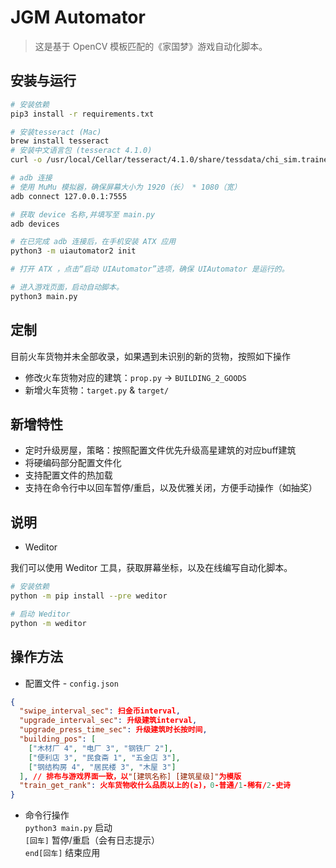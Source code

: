 # JGM Automator

> 这是基于 OpenCV 模板匹配的《家国梦》游戏自动化脚本。

## 安装与运行

```bash
# 安装依赖
pip3 install -r requirements.txt

# 安装tesseract (Mac)
brew install tesseract
# 安装中文语言包 (tesseract 4.1.0)
curl -o /usr/local/Cellar/tesseract/4.1.0/share/tessdata/chi_sim.traineddata -O https://github.com/tesseract-ocr/tessdata/raw/master/chi_sim.traineddata

# adb 连接
# 使用 MuMu 模拟器，确保屏幕大小为 1920（长） * 1080（宽）
adb connect 127.0.0.1:7555

# 获取 device 名称,并填写至 main.py
adb devices

# 在已完成 adb 连接后，在手机安装 ATX 应用
python3 -m uiautomator2 init

# 打开 ATX ，点击“启动 UIAutomator”选项，确保 UIAutomator 是运行的。

# 进入游戏页面，启动自动脚本。
python3 main.py
```

## 定制
目前火车货物并未全部收录，如果遇到未识别的新的货物，按照如下操作  
+ 修改火车货物对应的建筑：`prop.py` -> `BUILDING_2_GOODS` 
+ 新增火车货物：`target.py` & `target/`

## 新增特性
+ 定时升级房屋，策略：按照配置文件优先升级高星建筑的对应buff建筑
+ 将硬编码部分配置文件化
+ 支持配置文件的热加载
+ 支持在命令行中以回车暂停/重启，以及优雅关闭，方便手动操作（如抽奖）

## 说明

+ Weditor

我们可以使用 Weditor 工具，获取屏幕坐标，以及在线编写自动化脚本。

```bash
# 安装依赖
python -m pip install --pre weditor

# 启动 Weditor
python -m weditor
```

## 操作方法
+ 配置文件 - `config.json`
```json
{
  "swipe_interval_sec": 扫金币interval,
  "upgrade_interval_sec": 升级建筑interval,
  "upgrade_press_time_sec": 升级建筑时长按时间,
  "building_pos": [
    ["木材厂 4", "电厂 3", "钢铁厂 2"],
    ["便利店 3", "民食斋 1", "五金店 3"],
    ["钢结构房 4", "居民楼 3", "木屋 3"]
  ], // 排布与游戏界面一致，以"[建筑名称] [建筑星级]"为模版
  "train_get_rank": 火车货物收什么品质以上的(≥)，0-普通/1-稀有/2-史诗
}
```
+ 命令行操作  
`python3 main.py` 启动  
`[回车]` 暂停/重启（会有日志提示）  
`end[回车]` 结束应用  